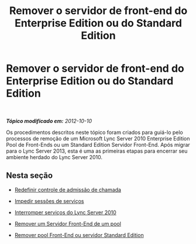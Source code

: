 ﻿---
title: Remover o servidor de front-end do Enterprise Edition ou do Standard Edition
TOCTitle: Remover o servidor de front-end do Enterprise Edition ou do Standard Edition
ms:assetid: 8cabb187-cff7-44e7-a126-9b25861ef2c8
ms:mtpsurl: https://technet.microsoft.com/pt-br/library/JJ688123(v=OCS.15)
ms:contentKeyID: 49886303
ms.date: 05/19/2016
mtps_version: v=OCS.15
ms.translationtype: HT
---

# Remover o servidor de front-end do Enterprise Edition ou do Standard Edition

 

_**Tópico modificado em:** 2012-10-10_

Os procedimentos descritos neste tópico foram criados para guiá-lo pelo processos de remoção de um Microsoft Lync Server 2010 Enterprise Edition Pool de Front-Ends ou um Standard Edition Servidor Front-End. Após migrar para o Lync Server 2013, esta é uma as primeiras etapas para encerrar seu ambiente herdado do Lync Server 2010.

## Nesta seção

  - [Redefinir controle de admissão de chamada](reset-call-admission-control.md)

  - [Impedir sessões de serviços](prevent-sessions-for-services.md)

  - [Interromper serviços do Lync Server 2010](stop-lync-server-2010-services.md)

  - [Remover um Servidor Front-End de um pool](remove-a-front-end-server-from-a-pool.md)

  - [Remover pool Front-End ou servidor Standard Edition](remove-front-end-pool-or-standard-edition-server.md)

